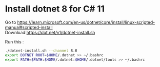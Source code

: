 # Install dotnet 8 for C# 11
Go to https://learn.microsoft.com/en-us/dotnet/core/install/linux-scripted-manual#scripted-install  
Download https://dot.net/v1/dotnet-install.sh  

Run this :
```bash
./dotnet-install.sh --channel 8.0
export DOTNET_ROOT=$HOME/.dotnet >> ~/.bashrc
export PATH=$PATH:$HOME/.dotnet:$HOME/.dotnet/tools >> ~/.bashrc
```
